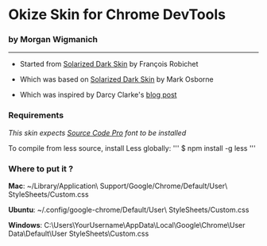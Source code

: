 # Okize Skin for Chrome DevTools
### by Morgan Wigmanich

---


* Started from [Solarized Dark Skin](https://github.com/Calvein/solarized-dark-skin-chrome-devtools) by François Robichet

* Which was based on [Solarized Dark Skin](https://gist.github.com/1245727) by Mark Osborne

* Which was inspired by Darcy Clarke's [blog post](http://darcyclarke.me/design/skin-your-chrome-inspector/)

### Requirements

_This skin expects [Source Code Pro](https://github.com/adobe/Source-Code-Pro) font to be installed_

To compile from less source, install Less globally:
'''
$ npm install -g less
'''

### Where to put it ?

**Mac**: ~/Library/Application\ Support/Google/Chrome/Default/User\ StyleSheets/Custom.css

**Ubuntu**: ~/.config/google-chrome/Default/User\ StyleSheets/Custom.css

**Windows**: C:\Users\YourUsername\AppData\Local\Google\Chrome\User Data\Default\User StyleSheets\Custom.css